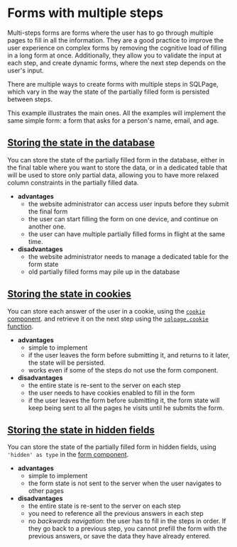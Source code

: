 # Forms with multiple steps

Multi-steps forms are forms where the user has to go through multiple pages
to fill in all the information.
They are a good practice to improve the user experience
on complex forms by removing the cognitive load of filling in a long form at once.
Additionally, they allow you to validate the input at each step,
and create dynamic forms, where the next step depends on the user's input.

There are multiple ways to create forms with multiple steps in SQLPage,
which vary in the way the state of the partially filled form
is persisted between steps.

This example illustrates the main ones.
All the examples will implement the same simple form:
a form that asks for a person's name, email, and age.

## [Storing the state in the database](./database/)

You can store the state of the partially filled form in the database,
either in the final table where you want to store the data,
or in a dedicated table that will be used to store only partial data,
allowing you to have more relaxed column constraints in the partially filled data.

 - **advantages**
   - the website administrator can access user inputs before they submit the final form
   - the user can start filling the form on one device, and continue on another one.
   - the user can have multiple partially filled forms in flight at the same time.
 - **disadvantages**
   - the website administrator needs to manage a dedicated table for the form state
   - old partially filled forms may pile up in the database

## [Storing the state in cookies](./cookies/)

You can store each answer of the user in a cookie,
using the 
[`cookie` component](https://sql.datapage.app/component.sql?component=cookie#component).
and retrieve it on the next step using the
[`sqlpage.cookie` function](https://sql.datapage.app/functions.sql?function=cookie#function).

 - **advantages**
   - simple to implement
   - if the user leaves the form before submitting it, and returns to it later,
     the state will be persisted.
   - works even if some of the steps do not use the form component.
 - **disadvantages**
   - the entire state is re-sent to the server on each step
   - the user needs to have cookies enabled to fill in the form
   - if the user leaves the form before submitting it, the form state will keep being sent to all the pages he visits until he submits the form.

## [Storing the state in hidden fields](./hidden/)

You can store the state of the partially filled form in hidden fields,
using `'hidden' as type` in the [form component](https://sql.datapage.app/component.sql?component=form#component).

 - **advantages**
   - simple to implement
   - the form state is not sent to the server when the user navigates to other pages
 - **disadvantages**
   - the entire state is re-sent to the server on each step
   - you need to reference all the previous answers in each step
   - no *backwards navigation*: the user has to fill in the steps in order. If they go back to a previous step, you cannot prefill the form with the previous answers, or save the data they have already entered.
